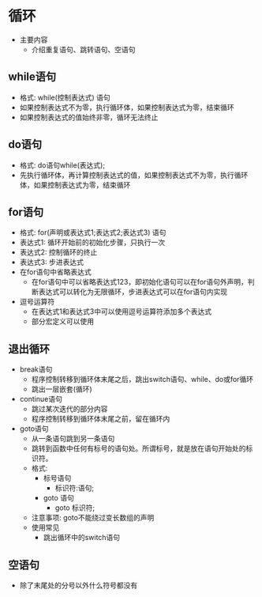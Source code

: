 # 循环
- 主要内容
    - 介绍重复语句、跳转语句、空语句

## while语句
- 格式: while(控制表达式) 语句
- 如果控制表达式不为零，执行循环体，如果控制表达式为零，结束循环
- 如果控制表达式的值始终非零，循环无法终止

## do语句
- 格式: do语句while(表达式);
- 先执行循环体，再计算控制表达式的值，如果控制表达式不为零，执行循环体，如果控制表达式为零，结束循环

## for语句
- 格式: for(声明或表达式1;表达式2;表达式3) 语句
- 表达式1: 循环开始前的初始化步骤，只执行一次
- 表达式2: 控制循环的终止
- 表达式3: 步进表达式 
- 在for语句中省略表达式
    - 在for语句中可以省略表达式123，即初始化语句可以在for语句外声明，判断表达式可以转化为无限循环，步进表达式可以在for语句内实现
- 逗号运算符
    - 在表达式1和表达式3中可以使用逗号运算符添加多个表达式
    - 部分宏定义可以使用

## 退出循环
- break语句
    - 程序控制转移到循环体末尾之后，跳出switch语句、while、do或for循环
    - 跳出一层嵌套(循环)
- continue语句
    - 跳过某次迭代的部分内容
    - 程序控制转移到循环体末尾之前，留在循环内
- goto语句
    - 从一条语句跳到另一条语句
    - 跳转到函数中任何有标号的语句处。所谓标号，就是放在语句开始处的标识符。
    - 格式:  
        - 标号语句 
            - 标识符:语句; 
        - goto 语句
            - goto 标识符;
    - 注意事项: goto不能绕过变长数组的声明
    - 使用常见
        - 跳出循环中的switch语句
## 空语句
- 除了末尾处的分号以外什么符号都没有


